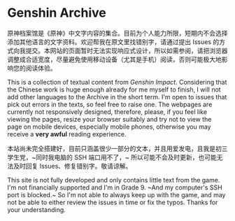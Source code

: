 # Genshin Archive

原神档案馆是《原神》中文字内容的集合。目前为个人能力所限，短期内不会选择添加其他语言的文字资料。欢迎帮我在原文里找错别字，请通过提出 Issues 的方式向我提交。本网站的页面暂时无法实现响应式设计，所以如需参阅，请把浏览器调整成合适宽度，尽量避免使用移动设备（尤其是手机）阅读，否则可能极大地影响您的阅读体验。

This is a collection of textual content from _Genshin Impact_. Considering that the Chinese work is huge enough already for me myself to finish, I will not add other languages to the Archive in the short term. I'm open to issues that pick out errors in the texts, so feel free to raise one. The webpages are currently not responsively designed, therefore, please, if you feel like viewing the pages, resize your browser suitably and try not to view the page on mobile devices, especially mobile phones, otherwise you may receive a **very awful** reading experience.

本站尚未完全搭建好，目前只涵盖很少一部分的文本，并且用爱发电，且我是初三学生党，~同时我电脑的 SSH 端口用不了，~ 所以可能不会及时更新，也可能无法及时回复 Issues、修复错别字。敬请谅解。

This site is not fully developed and only contains little text from the game. I'm not financially supported and I'm in Grade 9. ~And my computer's SSH port is blocked.~ So I'm not able to always keep up with the game, and may not be able to either review the issues in time or fix the typos. Thanks for your understanding.

